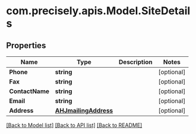 
# com.precisely.apis.Model.SiteDetails

## Properties

Name | Type | Description | Notes
------------ | ------------- | ------------- | -------------
**Phone** | **string** |  | [optional] 
**Fax** | **string** |  | [optional] 
**ContactName** | **string** |  | [optional] 
**Email** | **string** |  | [optional] 
**Address** | [**AHJmailingAddress**](AHJmailingAddress.md) |  | [optional] 

[[Back to Model list]](../README.md#documentation-for-models)
[[Back to API list]](../README.md#documentation-for-api-endpoints)
[[Back to README]](../README.md)

